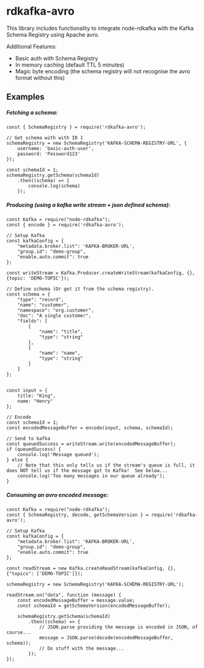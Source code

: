 # rdkafka-avro
This library includes functionality to integrate node-rdkafka with the Kafka Schema Registry using Apache avro.

Additional Features:
 - Basic auth with Schema Registry
 - In memory caching (default TTL 5 minutes)
 - Magic byte encoding (the schema registry will not recognise the avro format without this)
 


## Examples

##### Fetching a schema:
```
const { SchemaRegistry } = require('rdkafka-avro');

// Get schema with with ID 1
schemaRegistry = new SchemaRegistry('KAFKA-SCHEMA-REGISTRY-URL', {
    username: 'basic-auth-user',
    password: 'Password123'
});

const schemaId = 1;
schemaRegistry.getSchema(schemaId)
    .then((schema) => {
        console.log(schema)
    }); 
```

##### Producing (using a kafka write stream + json defined schema): 
```
const Kafka = require("node-rdkafka");
const { encode } = require('rdkafka-avro');

// Setup Kafka
const kafkaConfig = {
    "metadata.broker.list": 'KAFKA-BROKER-URL',
    "group.id": "demo-group",
    "enable.auto.commit": true
};

const writeStream = Kafka.Producer.createWriteStream(kafkaConfig, {}, {topic: 'DEMO-TOPIC'});

// Define schema (Or get it from the schema registry).
const schema = {
    "type": "record",
    "name": "customer",
    "namespace": "org.customer",
    "doc": "A single customer",
    "fields": [
        {
            "name": "title",
            "type": "string"
        },
        {
            "name": "name",
            "type": "string"
        }
    ]
};


const input = {
    title: "King",
    name: "Henry"
};

// Encode
const schemaId = 1;
const encodedMessageBuffer = encode(input, schema, schemaId);

// Send to kafka
const queuedSuccess = writeStream.write(encodedMessageBuffer);
if (queuedSuccess) {
    console.log('Message queued');
} else {
    // Note that this only tells us if the stream's queue is full, it does NOT tell us if the message got to Kafka!  See below...
    console.log('Too many messages in our queue already');
}
```

##### Consuming an avro encoded message:
```
const Kafka = require("node-rdkafka");
const { SchemaRegistry, decode, getSchemaVersion } = require('rdkafka-avro');

// Setup Kafka
const kafkaConfig = {
    "metadata.broker.list": 'KAFKA-BROKER-URL',
    "group.id": "demo-group",
    "enable.auto.commit": true
};

const readStream = new Kafka.createReadStream(kafkaConfig, {}, {"topics": ['DEMO-TOPIC']});

schemaRegistry = new SchemaRegistry('KAFKA-SCHEMA-REGISTRY-URL');

readStream.on("data", function (message) {
    const encodedMessageBuffer = message.value;
    const schemaId = getSchemaVersion(encodedMessageBuffer);

    schemaRegistry.getSchema(schemaId)
        .then((schema) => {
            // JSON.parse providing the message is encoded in JSON, of course...
            message = JSON.parse(decode(encodedMessageBuffer, schema));
            // Do stuff with the message...
        });
});
```
